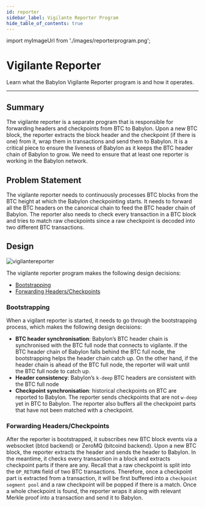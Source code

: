 ```yaml
---
id: reporter
sidebar_label: Vigilante Reporter Program
hide_table_of_contents: true
---
```


import myImageUrl from './images/reporterprogram.png';

# Vigilante Reporter

Learn what the Babylon Vigilante Reporter program is and how it operates.

---

## Summary

The vigilante reporter is a separate program that is responsible for forwarding headers and checkpoints from BTC to Babylon.
Upon a new BTC block, the reporter extracts the block header and the checkpoint (if there is one) from it, wrap them in transactions and send them to Babylon.
It is a critical piece to ensure the liveness of Babylon as it keeps the BTC header chain of Babylon to grow.
We need to ensure that at least one reporter is working in the Babylon network.

## Problem Statement

The vigilante reporter needs to continuously processes BTC blocks from the BTC height at which the Babylon checkpointing starts.
It needs to forward all the BTC headers on the canonical chain to feed the BTC header chain of Babylon.
The reporter also needs to check every transaction in a BTC block and tries to match raw checkpoints since a raw checkpoint is decoded into two different BTC transactions.

## Design

<div style={{justifyContent: 'center', display: 'flex', marginBottom: '50px'}}>
    <img style={{width: "1000px"}} src={myImageUrl} alt="vigilantereporter" />
</div>

The vigilante reporter program makes the following design decisions:

- [Bootstrapping](#bootstrapping)
- [Forwarding Headers/Checkpoints](#forwarding-headerscheckpoints)

### Bootstrapping

When a vigilant reporter is started, it needs to go through the bootstrapping process, which makes the following design decisions:

- **BTC header synchronisation**: Babylon’s BTC header chain is synchronised with the BTC full node that connects to vigilante.
If the BTC header chain of Babylon falls behind the BTC full node, the bootstrapping helps the header chain catch up.
On the other hand, if the header chain is ahead of the BTC full node, the reporter will wait until the BTC full node to catch up.
- **Header consistency**: Babylon’s `k-deep` BTC headers are consistent with the BTC full node
- **Checkpoint synchronisation**: historical checkpoints on BTC are reported to Babylon.
The reporter sends checkpoints that are not `w-deep` yet in BTC to Babylon.
The reporter also buffers all the checkpoint parts that have not been matched with a checkpoint.

### Forwarding Headers/Checkpoints

After the reporter is bootstrapped, it subscribes new BTC block events via a websocket (btcd backend) or ZeroMQ (bitcoind backend).
Upon a new BTC block, the reporter extracts the header and sends the header to Babylon.
In the meantime, it checks every transaction in a block and extracts checkpoint parts if there are any.
Recall that a raw checkpoint is split into the `OP_RETURN` field of two BTC transactions.
Therefore, once a checkpoint part is extracted from a transaction, it will be first buffered into a `checkpoint segment pool` and a raw checkpoint will be popped if there is a match. 
Once a whole checkpoint is found, the reporter wraps it along with relevant Merkle proof into a transaction and send it to Babylon.
